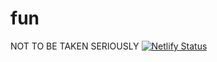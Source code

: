 # fun
NOT TO BE TAKEN SERIOUSLY
[![Netlify Status](https://api.netlify.com/api/v1/badges/7f6616e6-b753-4e18-a73e-fe3bbc0c2414/deploy-status)](https://app.netlify.com/sites/fundis/deploys)

